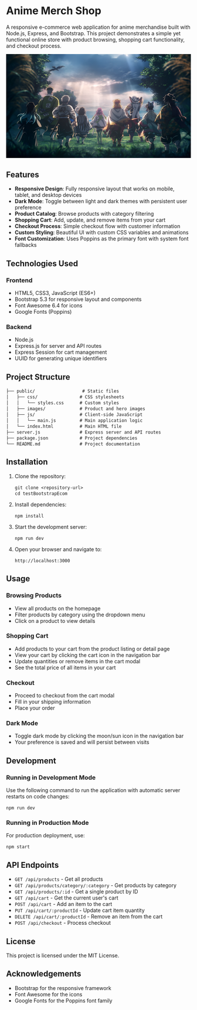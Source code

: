 # Anime Merch Shop

A responsive e-commerce web application for anime merchandise built with Node.js, Express, and Bootstrap. This project demonstrates a simple yet functional online store with product browsing, shopping cart functionality, and checkout process.

![Anime Merch Shop](public/images/ds.png)

## Features

- **Responsive Design**: Fully responsive layout that works on mobile, tablet, and desktop devices
- **Dark Mode**: Toggle between light and dark themes with persistent user preference
- **Product Catalog**: Browse products with category filtering
- **Shopping Cart**: Add, update, and remove items from your cart
- **Checkout Process**: Simple checkout flow with customer information
- **Custom Styling**: Beautiful UI with custom CSS variables and animations
- **Font Customization**: Uses Poppins as the primary font with system font fallbacks

## Technologies Used

### Frontend
- HTML5, CSS3, JavaScript (ES6+)
- Bootstrap 5.3 for responsive layout and components
- Font Awesome 6.4 for icons
- Google Fonts (Poppins)

### Backend
- Node.js
- Express.js for server and API routes
- Express Session for cart management
- UUID for generating unique identifiers

## Project Structure

```
├── public/                  # Static files
│   ├── css/                # CSS stylesheets
│   │   └── styles.css      # Custom styles
│   ├── images/             # Product and hero images
│   ├── js/                 # Client-side JavaScript
│   │   └── main.js         # Main application logic
│   └── index.html          # Main HTML file
├── server.js               # Express server and API routes
├── package.json            # Project dependencies
└── README.md               # Project documentation
```

## Installation

1. Clone the repository:
   ```
   git clone <repository-url>
   cd testBootstrapEcom
   ```

2. Install dependencies:
   ```
   npm install
   ```

3. Start the development server:
   ```
   npm run dev
   ```

4. Open your browser and navigate to:
   ```
   http://localhost:3000
   ```

## Usage

### Browsing Products
- View all products on the homepage
- Filter products by category using the dropdown menu
- Click on a product to view details

### Shopping Cart
- Add products to your cart from the product listing or detail page
- View your cart by clicking the cart icon in the navigation bar
- Update quantities or remove items in the cart modal
- See the total price of all items in your cart

### Checkout
- Proceed to checkout from the cart modal
- Fill in your shipping information
- Place your order

### Dark Mode
- Toggle dark mode by clicking the moon/sun icon in the navigation bar
- Your preference is saved and will persist between visits

## Development

### Running in Development Mode

Use the following command to run the application with automatic server restarts on code changes:

```
npm run dev
```

### Running in Production Mode

For production deployment, use:

```
npm start
```

## API Endpoints

- `GET /api/products` - Get all products
- `GET /api/products/category/:category` - Get products by category
- `GET /api/products/:id` - Get a single product by ID
- `GET /api/cart` - Get the current user's cart
- `POST /api/cart` - Add an item to the cart
- `PUT /api/cart/:productId` - Update cart item quantity
- `DELETE /api/cart/:productId` - Remove an item from the cart
- `POST /api/checkout` - Process checkout

## License

This project is licensed under the MIT License.

## Acknowledgements

- Bootstrap for the responsive framework
- Font Awesome for the icons
- Google Fonts for the Poppins font family